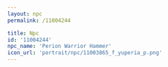 ```yaml
---
layout: npc
permalink: /11004244

title: Npc
id: '11004244'
npc_name: 'Perion Warrior Hammer'
icon_url: 'portrait/npc/11003865_f_yuperia_p.png'
---
```

